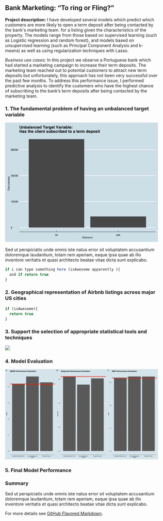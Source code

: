 ## Bank Marketing: “To ring or Fling?”

**Project description:** I have developed several models which predict which customers are more likely to open a term deposit after being contacted by the bank's marketing team. for a listing given the characteristics of the property. The models range from those based on supervised learning (such as Logistic regression and random forest), and models based on unsupervised learning (such as Principal Component Analysis and k-means) as well as using regularization techniques with Lasso. 

*Business use cases:* In this project we observe a Portuguese bank which had started a marketing campaign to increase their term deposits. The marketing team reached out to potential customers to attract new term deposits but unfortunately, this approach has not been very successful over the past few months. To address this performance issue, I performed predictive analysis to identify the customers who have the highest chance of subscribing to the bank’s term deposits after being contacted by the marketing team.

### 1. The fundamental problem of having an unbalanced target variable

<img src="images/Rplot.png?raw=true"/>

Sed ut perspiciatis unde omnis iste natus error sit voluptatem accusantium doloremque laudantium, totam rem aperiam, eaque ipsa quae ab illo inventore veritatis et quasi architecto beatae vitae dicta sunt explicabo. 

```javascript
if i can type something here (isAwesome apparently ){
  and if return true
}
```

### 2. Geographical representation of Airbnb listings across major US cities




```javascript
if (isAwesome){
  return true
}
```

### 3. Support the selection of appropriate statistical tools and techniques

<img src="images/dummy_thumbnail.jpg?raw=true"/>

### 4. Model Evaluation 
<img src="images/comparison.png?raw=true"/>

### 5. Final Model Performance  

### Summary
Sed ut perspiciatis unde omnis iste natus error sit voluptatem accusantium doloremque laudantium, totam rem aperiam, eaque ipsa quae ab illo inventore veritatis et quasi architecto beatae vitae dicta sunt explicabo. 

For more details see [GitHub Flavored Markdown](https://guides.github.com/features/mastering-markdown/).

